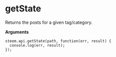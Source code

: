 # getState

Returns the posts for a given tag/category.

**Arguments**

```
steem.api.getState(path, function(err, result) {
  console.log(err, result);
});
```



